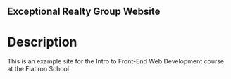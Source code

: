 Exceptional Realty Group Website
---

# Description

This is an example site for the Intro to Front-End Web Development course at the Flatiron School
